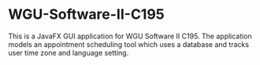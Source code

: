 # WGU-Software-II-C195
This is a JavaFX GUI application for WGU Software II C195. The application models an appointment scheduling tool which uses a database and tracks user time zone and language setting.
